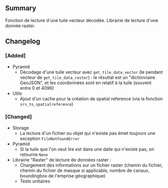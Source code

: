 ## Summary

Fonction de lecture d'une tuile vecteur décodée.
Librairie de lecture d'une donnée raster.

## Changelog

### [Added]

* Pyramid
    * Décodage d'une tuile vecteur avec `get_tile_data_vector` (le pendant vecteur de `get_tile_data_raster`) : le résultat est un "dictionnaire GeoJSON", et les coordonnées sont en relatif à la tuile (souvent entre 0 et 4096)
* Utils
    * Ajout d'un cache pour la création de spatial reference (via la fonction `srs_to_spatialreference`)

### [Changed]

* Storage
    * La lecture d'un fichier ou objet qui n'existe pas émet toujours une exception `FileNotFoundError`
* Pyramid
    * Si la tuile que l'on veut lire est dans une dalle qui n'existe pas, on retourne `None`
* Librairie "Raster" de lecture de données raster :
  * Chargement des informations sur un fichier raster (chemin du fichier, chemin du fichier de masque si applicable, nombre de canaux, boundingbox de l'emprise géographique)
  * Tests unitaires

<!--
### [Added]

### [Changed]

### [Deprecated]

### [Removed]

### [Fixed]

### [Security]
-->
